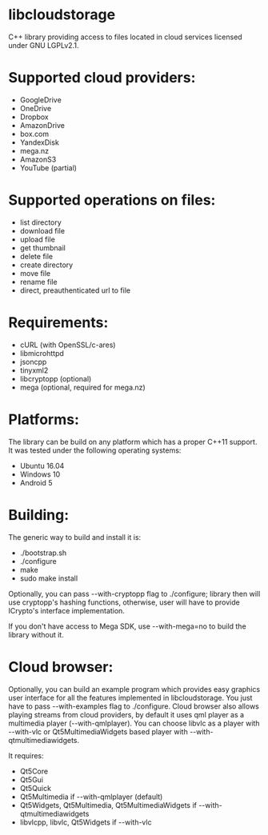 # libcloudstorage

C++ library providing access to files located in cloud services
licensed under GNU LGPLv2.1.

Supported cloud providers:
==========================

* GoogleDrive
* OneDrive
* Dropbox
* AmazonDrive
* box.com
* YandexDisk
* mega.nz
* AmazonS3
* YouTube (partial)

Supported operations on files:
==============================

* list directory
* download file
* upload file
* get thumbnail
* delete file
* create directory
* move file
* rename file
* direct, preauthenticated url to file

Requirements:
=============

* cURL (with OpenSSL/c-ares)
* libmicrohttpd
* jsoncpp
* tinyxml2
* libcryptopp (optional)
* mega (optional, required for mega.nz)

Platforms:
==========

The library can be build on any platform which has a proper C++11 support. It
was tested under the following operating systems:

* Ubuntu 16.04
* Windows 10
* Android 5

Building:
===============

The generic way to build and install it is:

* ./bootstrap.sh
* ./configure
* make
* sudo make install

Optionally, you can pass --with-cryptopp flag to ./configure; library then will
use cryptopp's hashing functions, otherwise, user will have to provide
ICrypto's interface implementation.

If you don't have access to Mega SDK, use --with-mega=no to build the library
without it.

Cloud browser:
=============

Optionally, you can build an example program which provides easy graphics user
interface for all the features implemented in libcloudstorage. You just have to
pass --with-examples flag to ./configure. Cloud browser also allows playing
streams from cloud providers, by default it uses qml player as a multimedia
player (--with-qmlplayer). You can choose libvlc as a player with --with-vlc or
Qt5MultimediaWidgets based player with --with-qtmultimediawidgets.

It requires:
* Qt5Core
* Qt5Gui
* Qt5Quick
* Qt5Multimedia if --with-qmlplayer (default)
* Qt5Widgets, Qt5Multimedia, Qt5MultimediaWidgets if --with-qtmultimediawidgets
* libvlcpp, libvlc, Qt5Widgets if --with-vlc
